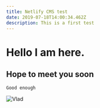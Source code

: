 ```yaml
---
title: Netlify CMS test
date: 2019-07-18T14:00:34.462Z
description: This is a first test
---
```

# **Hello I am here.**

## **Hope to meet you soon**



`Good enough`

![Vlad](/img/vlad.png "This is a vlad.")
